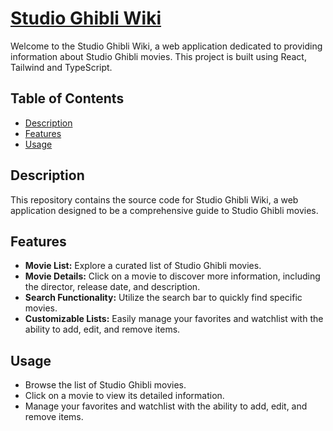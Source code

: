 # [Studio Ghibli Wiki](daniel-perezf.github.io/ghibli-wiki/)

Welcome to the Studio Ghibli Wiki, a web application dedicated to providing information about Studio Ghibli movies. This project is built using React, Tailwind and TypeScript.

## Table of Contents

- [Description](#description)
- [Features](#features)
- [Usage](#usage)

## Description

This repository contains the source code for Studio Ghibli Wiki, a web application designed to be a comprehensive guide to Studio Ghibli movies.

## Features

- **Movie List:** Explore a curated list of Studio Ghibli movies.
- **Movie Details:** Click on a movie to discover more information, including the director, release date, and description.
- **Search Functionality:** Utilize the search bar to quickly find specific movies.
- **Customizable Lists:** Easily manage your favorites and watchlist with the ability to add, edit, and remove items.

## Usage

- Browse the list of Studio Ghibli movies.
- Click on a movie to view its detailed information.
- Manage your favorites and watchlist with the ability to add, edit, and remove items.
